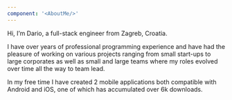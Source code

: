 ```yaml
---
component: '<AboutMe/>'
---
```

Hi, I’m Dario, a full-stack engineer from Zagreb, Croatia.

I have over <script>document.write(Math.floor((new Date().getTime() - new Date(2021, 8, 1).getTime()) / 3.154e+10))</script> years of professional programming experience and have had the pleasure of working on various projects ranging from small start-ups to large corporates as well as small and large teams where my roles evolved over time all the way to team lead.

In my free time I have created 2 mobile applications both compatible with Android and iOS, one of which has accumulated over 6k downloads.

